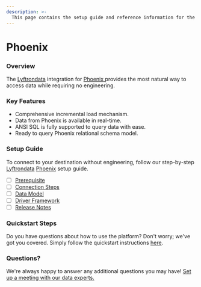```yaml
---
description: >-
  This page contains the setup guide and reference information for the Phoenix source connector.
---
```


# Phoenix

### Overview

The [Lyftrondata](https://www.lyftrondata.com/) integration for [Phoenix](https://www.lyftrondata.com/integration/phoenix/)[ ](https://www.lyftrondata.com/integration/phoenix/)provides the most natural way to access data while requiring no engineering.

### Key Features

* Comprehensive incremental load mechanism.
* Data from Phoenix is available in real-time.&#x20;
* ANSI SQL is fully supported to query data with ease.
* Ready to query Phoenix relational schema model.

### Setup Guide

To connect to your destination without engineering, follow our step-by-step [Lyftrondata](https://www.lyftrondata.com/)  [Phoenix](https://www.lyftrondata.com/integration/phoenix/) setup guide.

* [ ] [Prerequisite](../../technology-analytics/phoenix/prerequisite.md)
* [ ] [Connection Steps](../../technology-analytics/phoenix/connection-steps.md)
* [ ] [Data Model](../../technology-analytics/phoenix/data-model/)
* [ ] [Driver Framework](../../technology-analytics/phoenix/driver-framework/)
* [ ] [Release Notes](../../technology-analytics/phoenix/release-notes.md)

### Quickstart Steps

Do you have questions about how to use the platform? Don't worry; we've got you covered. Simply follow the quickstart instructions [here](../../../quickstart-steps.md).

### Questions? <a href="#questions" id="questions"></a>

We're always happy to answer any additional questions you may have! [Set up a meeting with our data experts.](https://www.lyftrondata.com/book-a-meeting/)

